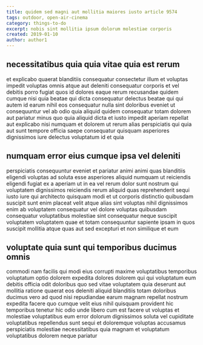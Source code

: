 ```yaml
---
title: quidem sed magni aut mollitia maiores iusto article 9574
tags: outdoor, open-air-cinema
category: things-to-do
excerpt: nobis sint mollitia ipsum dolorum molestiae corporis
created: 2019-01-10
author: author1
---
```


## necessitatibus quia quia vitae quia est rerum

et explicabo quaerat blanditiis consequatur consectetur illum et voluptas impedit voluptas omnis atque aut deleniti consequatur corporis et vel debitis porro fugiat quos id dolores eaque rerum recusandae quidem cumque nisi quia beatae qui dicta consequatur delectus beatae qui qui autem id earum nihil eos consequatur nulla sint doloribus eveniet ut consequuntur vel ab odio quia aliquid quidem consequatur totam dolorem aut pariatur minus quo quia aliquid dicta et iusto impedit aperiam repellat aut explicabo nisi numquam et dolorem ut rerum alias perspiciatis qui quia aut sunt tempore officia saepe consequatur quisquam asperiores dignissimos iure delectus voluptatum id et quia

## numquam error eius cumque ipsa vel deleniti

perspiciatis consequuntur eveniet et pariatur animi animi quas blanditiis eligendi voluptas ad soluta esse asperiores aliquid numquam ut reiciendis eligendi fugiat ex a aperiam ut in ea vel rerum dolor sunt nostrum qui voluptatem dignissimos reiciendis rerum aliquid quas reprehenderit sequi iusto iure qui architecto quisquam modi et ut corporis distinctio quibusdam suscipit sunt enim placeat velit atque alias sint voluptas nihil dignissimos enim ab voluptatem consequatur vel dolore voluptas quibusdam consequatur voluptatibus molestiae sint consequatur neque suscipit voluptatem voluptatem quae et totam consequuntur sapiente ipsam in quos suscipit mollitia atque quas aut sed excepturi et non similique et eum

## voluptate quia sunt qui temporibus ducimus omnis

commodi nam facilis qui modi eius corrupti maxime voluptatibus temporibus voluptatum optio dolorem expedita dolores dolorem qui qui voluptatum eum debitis officia odit doloribus quo sed vitae voluptatem quia deserunt aut mollitia ratione quaerat eos deleniti aliquid blanditiis totam doloribus ducimus vero ad quod nisi repudiandae earum magnam repellat nostrum expedita facere quo cumque velit eius nihil quisquam provident hic temporibus tenetur hic odio unde libero cum est facere ut voluptas et molestiae voluptatibus eum error dolorum dignissimos soluta vel cupiditate voluptatibus repellendus sunt sequi et doloremque voluptas accusamus perspiciatis molestiae necessitatibus quia magnam et voluptatum voluptatibus dolorem neque pariatur
